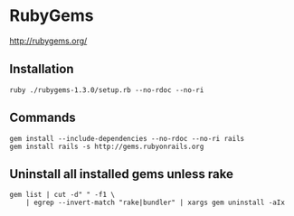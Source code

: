 # RubyGems

<http://rubygems.org/>

## Installation

    ruby ./rubygems-1.3.0/setup.rb --no-rdoc --no-ri

## Commands

    gem install --include-dependencies --no-rdoc --no-ri rails
    gem install rails -s http://gems.rubyonrails.org

## Uninstall all installed gems unless rake

    gem list | cut -d" " -f1 \
        | egrep --invert-match "rake|bundler" | xargs gem uninstall -aIx
